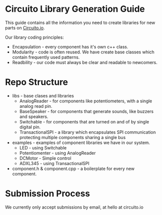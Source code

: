 Circuito Library Generation Guide
=================================

This guide contains all the information you need to create libraries for new parts on [Circuito.io](https://circuito.io).

Our library coding principles:
* Encapsulation - every component has it's own c++ class.
* Modularity - code is often reused. We have create base classes which contain frequently used patterns.
* Readbility - our code must always be clear and readable to newcomers.


Repo Structure
==============
*   libs - base clases and libraries
    *   AnalogReader - for components like potentiometers, with a single analog read pin.
    *   BaseSpeaker - for components that generate sounds, like buzzers and speakers.
    *   Switchable - for components that are turned on and of by single digital pin.
    *   TransactionalSPI - a library which encapsulates SPI communication protecting multiple components sharing a single bus
*   examples - examples of component libraries we have in our system.
    *   LED - using Switchable
    *   Potentiomenter - using AnalogReader
    *   DCMotor - Simple control
    *   ADXL345 - using TransactionalSPI
*   component.h & component.cpp - a boilerplate for every new component.


Submission Process
==================
We currently only accept submissions by email, at hello at circuito.io
